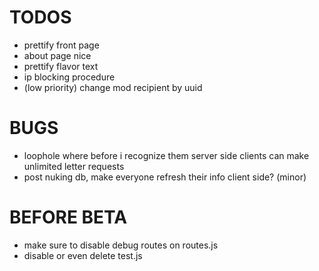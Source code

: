# TODOS
- prettify front page
- about page nice
- prettify flavor text
- ip blocking procedure
- (low priority) change mod recipient by uuid

# BUGS
- loophole where before i recognize them server side clients can make unlimited letter requests
- post nuking db, make everyone refresh their info client side? (minor)

# BEFORE BETA

- make sure to disable debug routes on routes.js
- disable or even delete test.js
